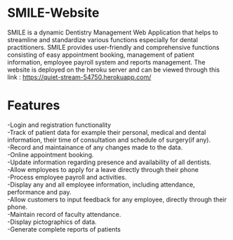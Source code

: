# SMILE-Website
 SMILE is a dynamic Dentistry Management Web Application that helps to streamline and standardize various functions especially for dental practitioners. SMILE provides user-friendly and comprehensive functions consisting of easy appointment booking, management of patient information, employee payroll system and reports management. The website is deployed on the heroku server and can be viewed through this link : https://quiet-stream-54750.herokuapp.com/
 
# Features
-Login and registration functionality<br>
-Track of patient data for example their personal, medical and dental information, their time of consultation and schedule of surgery(if any).<br>
-Record and maintainance of any changes made to the data.<br>
-Online appointment booking. <br>
-Update information regarding presence and availability of all dentists.<br>
-Allow employees to apply for a leave directly through their phone<br>
-Process employee payroll and activities.<br>
-Display any and all employee information, including attendance, performance and pay.<br>
-Allow customers to input feedback for any employee, directly through their phone.<br>
-Maintain record of faculty attendance.<br>
-Display pictographics of data.<br>
-Generate complete reports of patients 


